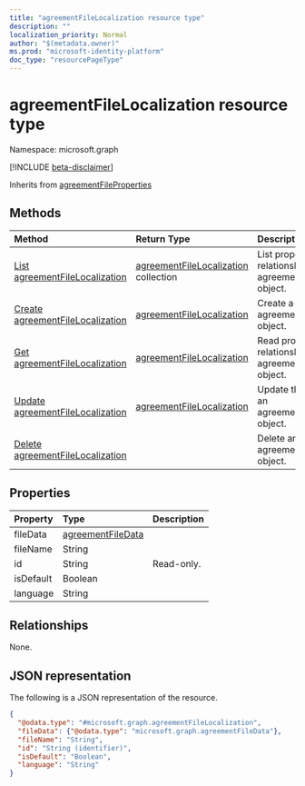 ```yaml
---
title: "agreementFileLocalization resource type"
description: ""
localization_priority: Normal
author: "$(metadata.owner)"
ms.prod: "microsoft-identity-platform"
doc_type: "resourcePageType"
---
```


# agreementFileLocalization resource type

Namespace: microsoft.graph

[!INCLUDE [beta-disclaimer](../../includes/beta-disclaimer.md)]

Inherits from [agreementFileProperties](agreementfileproperties.md)

## Methods

| Method                                                                         | Return Type                                                          | Description                                                               |
| :----------------------------------------------------------------------------- | :------------------------------------------------------------------- | :------------------------------------------------------------------------ |
| [List agreementFileLocalization](../api/agreementfilelocalization-list.md)     | [agreementFileLocalization](agreementFileLocalization.md) collection | List properties and relationships of an agreementFileLocalization object. |
| [Create agreementFileLocalization](../api/agreementfilelocalization-create.md) | [agreementFileLocalization](agreementFileLocalization.md)            | Create a new agreementFileLocalization object.                            |
| [Get agreementFileLocalization](../api/agreementfilelocalization-get.md)       | [agreementFileLocalization](agreementFileLocalization.md)            | Read properties and relationships of an agreementFileLocalization object. |
| [Update agreementFileLocalization](../api/agreementfilelocalization-update.md) | [agreementFileLocalization](agreementFileLocalization.md)            | Update the properties of an agreementFileLocalization object.             |
| [Delete agreementFileLocalization](../api/agreementfilelocalization-delete.md) |                                                                      | Delete an agreementFileLocalization object.                               |

## Properties

| Property  | Type                                                   | Description |
| :-------- | :----------------------------------------------------- | :---------- |
| fileData  | [agreementFileData](../resources/agreementfiledata.md) |             |
| fileName  | String                                                 |             |
| id        | String                                                 | Read-only.  |
| isDefault | Boolean                                                |             |
| language  | String                                                 |             |

## Relationships

None.

## JSON representation

The following is a JSON representation of the resource.

<!-- {
  "blockType": "resource",
  "keyProperty": "id",
  "@odata.type": "microsoft.graph.agreementFileLocalization",
  "baseType": "microsoft.graph.agreementFileProperties",
  "openType": False
}
-->

```json
{
  "@odata.type": "#microsoft.graph.agreementFileLocalization",
  "fileData": {"@odata.type": "microsoft.graph.agreementFileData"},
  "fileName": "String",
  "id": "String (identifier)",
  "isDefault": "Boolean",
  "language": "String"
}
```
